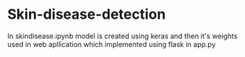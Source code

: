 # Skin-disease-detection
In skindisease.ipynb model is created using keras and then it's weights used in web apllication which implemented using flask in app.py

